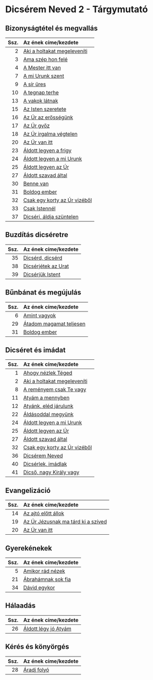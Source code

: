 # Dicsérem Neved 2 - Tárgymutató

## Bizonyságtétel és megvallás

| Ssz. | Az ének címe/kezdete |
| ---: | :------------------- |
| 2 | [Aki a holtakat megeleveníti](../../collections/dicserem_neved_2/002.xml) |
| 3 | [Ama szép hon felé](../../collections/dicserem_neved_2/003.xml) |
| 4 | [A Mester itt van](../../collections/dicserem_neved_2/004.xml) |
| 7 | [A mi Urunk szent](../../collections/dicserem_neved_2/007.xml) |
| 9 | [A sír üres](../../collections/dicserem_neved_2/009.xml) |
| 10 | [A tegnap terhe](../../collections/dicserem_neved_2/010.xml) |
| 13 | [A vakok látnak](../../collections/dicserem_neved_2/013.xml) |
| 15 | [Az Isten szeretete](../../collections/dicserem_neved_2/015.xml) |
| 16 | [Az Úr az erősségünk](../../collections/dicserem_neved_2/016.xml) |
| 17 | [Az Úr győz](../../collections/dicserem_neved_2/017.xml) |
| 18 | [Az Úr irgalma végtelen](../../collections/dicserem_neved_2/018.xml) |
| 20 | [Az Úr van itt](../../collections/dicserem_neved_2/020.xml) |
| 23 | [Áldott legyen a frigy](../../collections/dicserem_neved_2/023.xml) |
| 24 | [Áldott legyen a mi Urunk](../../collections/dicserem_neved_2/024.xml) |
| 25 | [Áldott legyen az Úr](../../collections/dicserem_neved_2/025.xml) |
| 27 | [Áldott szavad által](../../collections/dicserem_neved_2/027.xml) |
| 30 | [Benne van](../../collections/dicserem_neved_2/030.xml) |
| 31 | [Boldog ember](../../collections/dicserem_neved_2/031.xml) |
| 32 | [Csak egy korty az Úr vizéből](../../collections/dicserem_neved_2/032.xml) |
| 33 | [Csak Istennél](../../collections/dicserem_neved_2/033.xml) |
| 37 | [Dicséri, áldja szüntelen](../../collections/dicserem_neved_2/037.xml) |

## Buzdítás dicséretre

| Ssz. | Az ének címe/kezdete |
| ---: | :------------------- |
| 35 | [Dicsérd, dicsérd](../../collections/dicserem_neved_2/035.xml) |
| 38 | [Dicsérjétek az Urat](../../collections/dicserem_neved_2/038.xml) |
| 39 | [Dicsérjük Istent](../../collections/dicserem_neved_2/039.xml) |

## Bűnbánat és megújulás

| Ssz. | Az ének címe/kezdete |
| ---: | :------------------- |
| 6 | [Amint vagyok](../../collections/dicserem_neved_2/006.xml) |
| 29 | [Átadom magamat teljesen](../../collections/dicserem_neved_2/029.xml) |
| 31 | [Boldog ember](../../collections/dicserem_neved_2/031.xml) |

## Dicséret és imádat

| Ssz. | Az ének címe/kezdete |
| ---: | :------------------- |
| 1 | [Ahogy nézlek Téged](../../collections/dicserem_neved_2/001.xml) |
| 2 | [Aki a holtakat megeleveníti](../../collections/dicserem_neved_2/002.xml) |
| 8 | [A reményem csak Te vagy](../../collections/dicserem_neved_2/008.xml) |
| 11 | [Atyám a mennyben](../../collections/dicserem_neved_2/011.xml) |
| 12 | [Atyánk, eléd járulunk](../../collections/dicserem_neved_2/012.xml) |
| 22 | [Áldásoddal megyünk](../../collections/dicserem_neved_2/022.xml) |
| 24 | [Áldott legyen a mi Urunk](../../collections/dicserem_neved_2/024.xml) |
| 25 | [Áldott legyen az Úr](../../collections/dicserem_neved_2/025.xml) |
| 27 | [Áldott szavad által](../../collections/dicserem_neved_2/027.xml) |
| 32 | [Csak egy korty az Úr vizéből](../../collections/dicserem_neved_2/032.xml) |
| 36 | [Dicsérem Neved](../../collections/dicserem_neved_2/036.xml) |
| 40 | [Dicsérlek, imádlak](../../collections/dicserem_neved_2/040.xml) |
| 41 | [Dicső, nagy Király vagy](../../collections/dicserem_neved_2/041.xml) |

## Evangelizáció

| Ssz. | Az ének címe/kezdete |
| ---: | :------------------- |
| 14 | [Az ajtó előtt állok](../../collections/dicserem_neved_2/014.xml) |
| 19 | [Az Úr Jézusnak ma tárd ki a szíved](../../collections/dicserem_neved_2/019.xml) |
| 20 | [Az Úr van itt](../../collections/dicserem_neved_2/020.xml) |

## Gyerekénekek

| Ssz. | Az ének címe/kezdete |
| ---: | :------------------- |
| 5 | [Amikor rád nézek](../../collections/dicserem_neved_2/005.xml) |
| 21 | [Ábrahámnak sok fia](../../collections/dicserem_neved_2/021.xml) |
| 34 | [Dávid egykor](../../collections/dicserem_neved_2/034.xml) |

## Hálaadás

| Ssz. | Az ének címe/kezdete |
| ---: | :------------------- |
| 26 | [Áldott légy jó Atyám](../../collections/dicserem_neved_2/026.xml) |

## Kérés és könyörgés

| Ssz. | Az ének címe/kezdete |
| ---: | :------------------- |
| 28 | [Áradj folyó](../../collections/dicserem_neved_2/028.xml) |

